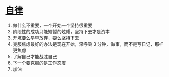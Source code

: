 # [自律](https://github.com/yihong0618/gitblog/issues/32)

1. 做什么不重要，一个开始一个坚持很重要
2. 阶段性的成功只能短暂的炫耀，坚持下去才是资本
3. 开坑要么早早放弃，要么坚持下去
4. 克服焦虑最好的办法是现在开始，深呼吸 3 分钟，做事，而不是写日记，那样更焦虑
5. 了解自己才能战胜自己
6. 下一个要克服的是工作态度
7. 加油